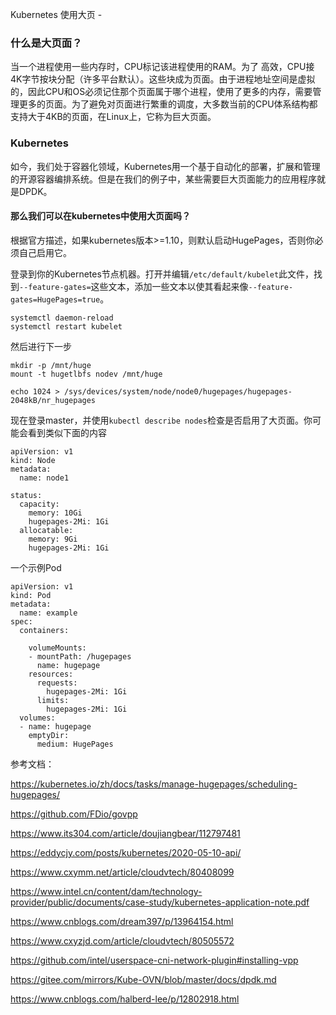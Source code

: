 Kubernetes 使用大页 -

### 什么是大页面？

当一个进程使用一些内存时，CPU标记该进程使用的RAM。为了 高效，CPU接4K字节按块分配（许多平台默认）。这些块成为页面。由于进程地址空间是虚拟的，因此CPU和OS必须记住那个页面属于哪个进程，使用了更多的内存，需要管理更多的页面。为了避免对页面进行繁重的调度，大多数当前的CPU体系结构都支持大于4KB的页面，在Linux上，它称为巨大页面。

### Kubernetes

如今，我们处于容器化领域，Kubernetes用一个基于自动化的部署，扩展和管理的开源容器编排系统。但是在我们的例子中，某些需要巨大页面能力的应用程序就是DPDK。

#### 那么我们可以在kubernetes中使用大页面吗？

根据官方描述，如果kubernetes版本>=1.10，则默认启动HugePages，否则你必须自己启用它。

登录到你的Kubernetes节点机器。打开并编辑`/etc/default/kubelet`此文件，找到`--feature-gates=`这些文本，添加一些文本以使其看起来像`--feature-gates=HugePages=true`。

```
systemctl daemon-reload
systemctl restart kubelet
```

然后进行下一步

```
mkdir -p /mnt/huge
mount -t hugetlbfs nodev /mnt/huge

echo 1024 > /sys/devices/system/node/node0/hugepages/hugepages-2048kB/nr_hugepages
```

现在登录master，并使用`kubectl describe nodes`检查是否启用了大页面。你可能会看到类似下面的内容

```
apiVersion: v1
kind: Node
metadata:
  name: node1

status:
  capacity:
    memory: 10Gi
    hugepages-2Mi: 1Gi
  allocatable:
    memory: 9Gi
    hugepages-2Mi: 1Gi

```

一个示例Pod

```
apiVersion: v1
kind: Pod
metadata:
  name: example
spec:
  containers:

    volumeMounts:
    - mountPath: /hugepages
      name: hugepage
    resources:
      requests:
        hugepages-2Mi: 1Gi
      limits:
        hugepages-2Mi: 1Gi
  volumes:
  - name: hugepage
    emptyDir:
      medium: HugePages
```

参考文档：

https://kubernetes.io/zh/docs/tasks/manage-hugepages/scheduling-hugepages/

https://github.com/FDio/govpp

https://www.its304.com/article/doujiangbear/112797481

https://eddycjy.com/posts/kubernetes/2020-05-10-api/

https://www.cxymm.net/article/cloudvtech/80408099

https://www.intel.cn/content/dam/technology-provider/public/documents/case-study/kubernetes-application-note.pdf

https://www.cnblogs.com/dream397/p/13964154.html

https://www.cxyzjd.com/article/cloudvtech/80505572

https://github.com/intel/userspace-cni-network-plugin#installing-vpp

https://gitee.com/mirrors/Kube-OVN/blob/master/docs/dpdk.md

https://www.cnblogs.com/halberd-lee/p/12802918.html